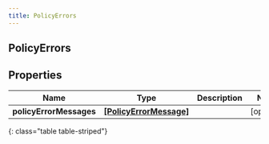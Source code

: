 ```yaml
---
title: PolicyErrors
---
```

## PolicyErrors

## Properties

|Name | Type | Description | Notes|
|------------ | ------------- | ------------- | -------------|
| **policyErrorMessages** | [**[PolicyErrorMessage]**](PolicyErrorMessage.html) |  | [optional] |
{: class="table table-striped"}


